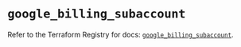 # `google_billing_subaccount`

Refer to the Terraform Registry for docs: [`google_billing_subaccount`](https://registry.terraform.io/providers/hashicorp/google/6.11.2/docs/resources/billing_subaccount).

